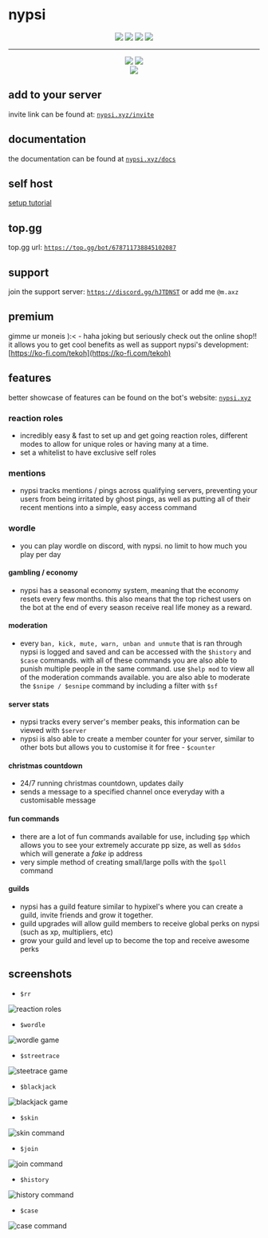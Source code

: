 # nypsi

<p align="center">
<a href="https://discord.gg/hJTDNST" target="_blank"><img src="https://img.shields.io/badge/Discord-5865F2?style=for-the-badge&logo=discord&logoColor=white"></a>
<img src="https://img.shields.io/badge/TypeScript-007ACC?style=for-the-badge&logo=typescript&logoColor=white">
<img src ="https://img.shields.io/badge/redis-%23DD0031.svg?&style=for-the-badge&logo=redis&logoColor=white">
<img src ="https://img.shields.io/badge/Prisma-3982CE?style=for-the-badge&logo=Prisma&logoColor=white">
</p>

<hr>

<p align="center">
  <a href="https://discord.gg/hJTDNST" target="_blank"><img src="https://badgen.net/discord/members/hJTDNST"></a>
  <a href="https://top.gg/bot/678711738845102087"><img src="https://top.gg/api/widget/servers/678711738845102087.svg"></a>
  <br>
  <a href="https://ko-fi.com/U7U4AEDXM"><img src = "https://ko-fi.com/img/githubbutton_sm.svg"></a>
</p>

## add to your server

invite link can be found at: [`nypsi.xyz/invite`](https://nypsi.xyz/invite?ref=nypsi-git)

## documentation

the documentation can be found at [`nypsi.xyz/docs`](https://nypsi.xyz/docs?ref=nypsi-git)

## self host

[setup tutorial](https://nypsi.xyz/docs/self-host?ref=nypsi-git)

## top.gg

top.gg url: [`https://top.gg/bot/678711738845102087`](https://top.gg/bot/678711738845102087)

## support

join the support server: [`https://discord.gg/hJTDNST`](https://discord.gg/hJTDNST) or add me `@m.axz`

## premium

gimme ur moneis ):< - haha joking but seriously check out the online shop!! it allows you to get cool benefits as well as support nypsi's development: [https://ko-fi.com/tekoh](https://ko-fi.com/tekoh)

## features

better showcase of features can be found on the bot's website: [`nypsi.xyz`](https://nypsi.xyz?ref=nypsi-git)

### reaction roles

- incredibly easy & fast to set up and get going reaction roles, different modes to allow for unique roles or having many at a time.
- set a whitelist to have exclusive self roles

### mentions

- nypsi tracks mentions / pings across qualifying servers, preventing your users from being irritated by ghost pings, as well as putting all of their recent mentions into a simple, easy access command

### wordle

- you can play wordle on discord, with nypsi. no limit to how much you play per day

#### gambling / economy

- nypsi has a seasonal economy system, meaning that the economy resets every few months. this also means that the top richest users on the bot at the end of every season receive real life money as a reward.

#### moderation

- every `ban, kick, mute, warn, unban and unmute` that is ran through nypsi is logged and saved and can be accessed with the `$history` and `$case` commands. with all of these commands you are also able to punish multiple people in the same command. use `$help mod` to view all of the moderation commands available. you are also able to moderate the `$snipe / $esnipe` command by including a filter with `$sf`

#### server stats

- nypsi tracks every server's member peaks, this information can be viewed with `$server`
- nypsi is also able to create a member counter for your server, similar to other bots but allows you to customise it for free - `$counter`

#### christmas countdown

- 24/7 running christmas countdown, updates daily
- sends a message to a specified channel once everyday with a customisable message

#### fun commands

- there are a lot of fun commands available for use, including `$pp` which allows you to see your extremely accurate pp size, as well as `$ddos` which will generate a _fake_ ip address
- very simple method of creating small/large polls with the `$poll` command

#### guilds

- nypsi has a guild feature similar to hypixel's where you can create a guild, invite friends and grow it together.
- guild upgrades will allow guild members to receive global perks on nypsi (such as xp, multipliers, etc)
- grow your guild and level up to become the top and receive awesome perks

## screenshots

- `$rr`

![reaction roles](images/reactionroles.jpg)

- `$wordle`

![wordle game](images/wordle.png)

- `$streetrace`

![steetrace game](images/streetrace.png)

- `$blackjack`

![blackjack game](images/blackjack.png)

- `$skin`

![skin command](images/skin.png)

- `$join`

![join command](images/join.png)

- `$history`

![history command](images/history.png)

- `$case`

![case command](images/case.png)
